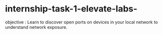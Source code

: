 # internship-task-1-elevate-labs-
objective : Learn to discover open ports on devices in your local network to understand network exposure.
